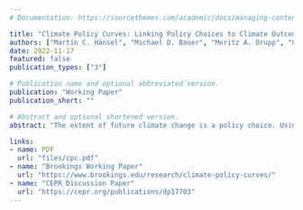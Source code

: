 ```yaml
---
# Documentation: https://sourcethemes.com/academic/docs/managing-content/

title: "Climate Policy Curves: Linking Policy Choices to Climate Outcomes"
authors: ["Martin C. Hänsel", "Michael D. Bauer", "Moritz A. Drupp", "Gernot Wagner", "Glenn D. Rudebusch"]
date: 2022-11-17
featured: false
publication_types: ["3"]

# Publication name and optional abbreviated version.
publication: "Working Paper"
publication_short: ""

# Abstract and optional shortened version.
abstract: "The extent of future climate change is a policy choice. Using an integrated climate-economy assessment model, we estimate climate policy curves (CPCs) that link the price of carbon dioxide (CO2) to subsequent global temperatures. The resulting downward sloping CPCs quantify the inverse relationship between carbon prices and future temperatures and illustrate how climate policy choices determine climate outcomes. Our analysis can account for a variety of climate policies---for example, carbon or fuel taxes, emissions trading programs, green subsidies, and energy-efficiency regulations---all of which can be summarized by means of an effective CO2 price. Importantly, we also examine CPC uncertainty, for example, by perturbing the model's equilibrium climate sensitivity to trace out the temperature range associated with a given CO2 price. Finally, based on the latest Intergovernmental Panel on Climate Change (IPCC) integrated-assessment model scenarios, we estimate an implicit CPC, which provides a high-level IPCC summary of the climate policy actions required to achieve global climate targets."

links:
- name: PDF
  url: "files/cpc.pdf"
- name: "Brookings Working Paper"
  url: "https://www.brookings.edu/research/climate-policy-curves/"
- name: "CEPR Discussion Paper"
  url: "https://cepr.org/publications/dp17703"
---
```



